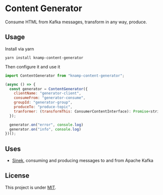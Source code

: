 # Content Generator

Consume HTML from Kafka messages, transform in any way, produce.

## Usage

Install via yarn

    yarn install knamp-content-generator

Then configure it and use it

```javascript
import ContentGenerator from "knamp-content-generator";

(async () => {
  const generator = ContentGenerator({
    clientName: "generator-client",
    consumeFrom: "generator-consume",
    groupId: "generator-group",
    produceTo: "produce-topic",
    tranformer: (transformThis: ConsumerContentInterface): Promise<string> => transformThis.content
  });

  generator.on("error", console.log)
  generator.on("info", console.log)
})();
```

## Uses

* [Sinek](https://github.com/nodefluent/node-sinek), consuming and producing messages to and from Apache Kafka

## License

This project is under [MIT](./LICENSE).
